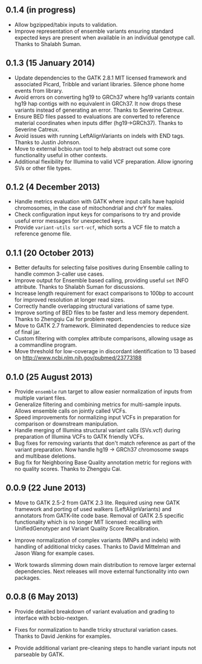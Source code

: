 ## 0.1.4 (in progress)

- Allow bgzipped/tabix inputs to validation.
- Improve representation of ensemble variants ensuring standard expected keys
  are present when available in an individual genotype call. Thanks to Shalabh
  Suman.

## 0.1.3 (15 January 2014)

- Update dependencies to the GATK 2.8.1 MIT licensed framework and associated
  Picard, Tribble and variant libraries. Silence phone home events from library.
- Avoid errors on converting hg19 to GRCh37 where hg19 variants contain hg19 hap
  contigs with no equivalent in GRCh37. It now drops these variants instead
  of generating an error. Thanks to Severine Catreux.
- Ensure BED files passed to evaluations are converted to reference material
  coordinates when inputs differ (hg19->GRCh37). Thanks to Severine Catreux.
- Avoid issues with running LeftAlignVariants on indels with END tags. Thanks to
  Justin Johnson.
- Move to external bcbio.run tool to help abstract out some core functionality
  useful in other contexts.
- Additional flexibility for Illumina to valid VCF preparation. Allow ignoring
  SVs or other file types.

## 0.1.2 (4 December 2013)

- Handle metrics evaluation with GATK where input calls have haploid chromosomes,
  in the case of mitochondrial and chrY for males.
- Check configuration input keys for comparisons to try and provide useful error
  messages for unexpected keys.
- Provide `variant-utils sort-vcf`, which sorts a VCF file to match a reference
  genome file.

## 0.1.1 (20 October 2013)

- Better defaults for selecting false positives during Ensemble calling to
  handle common 3-caller use cases.
- Improve output for Ensemble based calling, providing useful `set` INFO
  attribute. Thanks to Shalabh Suman for discussions.
- Increase length requirement for exact comparisons to 100bp to account for
  improved resolution at longer read sizes.
- Correctly handle overlapping structural variations of same type.
- Improve sorting of BED files to be faster and less memory dependent. Thanks to
  Zhengqiu Cai for problem report.
- Move to GATK 2.7 framework. Eliminated dependencies to reduce size of final
  jar.
- Custom filtering with complex attribute comparisons, allowing usage as a
  commandline program.
- Move threshold for low-coverage in discordant identification to 13 based on
  http://www.ncbi.nlm.nih.gov/pubmed/23773188

## 0.1.0 (25 August 2013)

- Provide `ensemble` run target to allow easier normalization of inputs from
  multiple variant files.
- Generalize filtering and combining metrics for multi-sample inputs. Allows
  ensemble calls on jointly called VCFs.
- Speed improvements for normalizing input VCFs in preparation for comparison or
  downstream manipulation.
- Handle merging of Illumina structural variant calls (SVs.vcf) during
  preparation of Illumina VCFs to GATK friendly VCFs.
- Bug fixes for removing variants that don't match reference as part of the
  variant preparation. Now handle hg19 -> GRCh37 chromosome swaps and
  multibase deletions.
- Bug fix for Neighboring Base Quality annotation metric for regions with no
  quality scores. Thanks to Zhengqiu Cai.

## 0.0.9 (22 June 2013)

- Move to GATK 2.5-2 from GATK 2.3 lite. Required using new GATK framework and
  porting of used walkers (LeftAlignVariants) and annotators from GATK-lite code
  base. Removal of GATK 2.5 specific functionality which is no longer MIT licensed:
  recalling with UnifiedGenotyper and Variant Quality Score Recalibration.

- Improve normalization of complex variants (MNPs and indels) with handling of
  additional tricky cases. Thanks to David Mittelman and Jason Wang for example
  cases.

- Work towards slimming down main distribution to remove larger external
  dependencies. Next releases will move external functionality into own packages.

## 0.0.8 (6 May 2013)

- Provide detailed breakdown of variant evaluation and grading to interface with
  bcbio-nextgen.

- Fixes for normalization to handle tricky structural variation cases. Thanks to
  David Jenkins for examples.

- Provide additional variant pre-cleaning steps to handle variant inputs not
  parseable by GATK.
